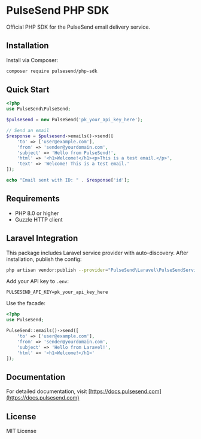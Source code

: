 # PulseSend PHP SDK

Official PHP SDK for the PulseSend email delivery service.

## Installation

Install via Composer:

```bash
composer require pulsesend/php-sdk
```

## Quick Start

```php
<?php
use PulseSend\PulseSend;

$pulsesend = new PulseSend('pk_your_api_key_here');

// Send an email
$response = $pulsesend->emails()->send([
    'to' => ['user@example.com'],
    'from' => 'sender@yourdomain.com',
    'subject' => 'Hello from PulseSend!',
    'html' => '<h1>Welcome!</h1><p>This is a test email.</p>',
    'text' => 'Welcome! This is a test email.'
]);

echo "Email sent with ID: " . $response['id'];
```

## Requirements

- PHP 8.0 or higher
- Guzzle HTTP client

## Laravel Integration

This package includes Laravel service provider with auto-discovery. After installation, publish the config:

```bash
php artisan vendor:publish --provider="PulseSend\Laravel\PulseSendServiceProvider"
```

Add your API key to `.env`:

```env
PULSESEND_API_KEY=pk_your_api_key_here
```

Use the facade:

```php
<?php
use PulseSend;

PulseSend::emails()->send([
    'to' => ['user@example.com'],
    'from' => 'sender@yourdomain.com',
    'subject' => 'Hello from Laravel!',
    'html' => '<h1>Welcome!</h1>'
]);
```

## Documentation

For detailed documentation, visit [https://docs.pulsesend.com](https://docs.pulsesend.com)

## License

MIT License
